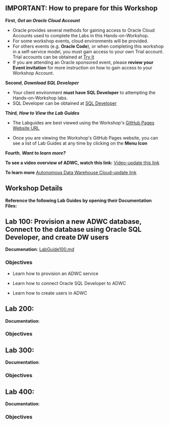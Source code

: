 ## IMPORTANT: How to prepare for this Workshop

**First**, ***Get an Oracle Cloud Account*** 
- Oracle provides several methods for gaining access to Oracle Cloud Accounts used to complete the Labs in this Hands-on-Workshop. 
- For some workshop events, cloud environments will be provided. 
- For others events (e.g. **Oracle Code**), or when completing this workshop in a self-service model, you must gain access to your own Trial account. Trial accounts can be obtained at [Try It](https://shop.oracle.com/r/promo?sc=codeny_hol2_cloudpromotion) 
- If you are attending an Oracle sponsored event, please **review your Event invitation** for more instruction on how to gain access to your Workshop Account.

**Second**, ***Download SQL Developer***
- Your client environment **must have SQL Developer** to attempting the Hands-on-Workshop labs. 
- SQL Developer can be obtained at [SQL Developer](http://www.oracle.com/technetwork/developer-tools/sql-developer/downloads/) 
 

**Third**, ***How to View the Lab Guides***

- The Labguides are best viewed using the Workshop's [GitHub Pages Website URL](https://github.com/unofficialoraclecloudhub/autonomous-campaign/blob/master/workshops/adwc-trialcampaigns/README.md) 

- Once you are viewing the Workshop's GitHub Pages website, you can see a list of Lab Guides at any time by clicking on the **Menu Icon**

**Fourth**, ***Want to learn more?***

**To see a video overview of ADWC, watch this link:** [Video-update this link](http://www.oracle.com)

**To learn more** [Autonomous Data Warehouse Cloud-update link](https://cloud.oracle.com/big-data-compute-edition)


## Workshop Details

**Reference the following Lab Guides by opening their Documentation Files:**

## Lab 100: Provision a new ADWC database, Connect to the database using Oracle SQL Developer, and create DW users

**Documenation**: [LabGuide100.md](LabGuide100.md)

### Objectives

- Learn how to provision an ADWC service

- Learn how to connect Oracle SQL Developer to ADWC

- Learn how to create users in ADWC


## Lab 200: 

**Documentation**: 

### Objectives

## Lab 300: 

**Documentation**: 

### Objectives

## Lab 400:  

**Documentation**: 

### Objectives

